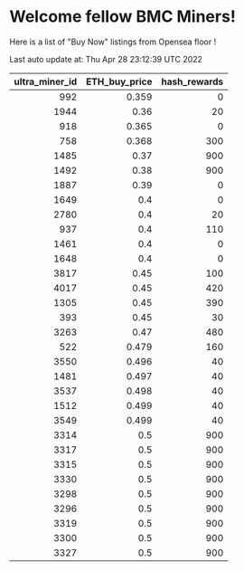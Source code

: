 # Welcome fellow BMC Miners!
Here is a list of "Buy Now" listings from Opensea floor !


Last auto update at: Thu Apr 28 23:12:39 UTC 2022


|   ultra_miner_id |   ETH_buy_price |   hash_rewards |
|-----------------:|----------------:|---------------:|
|              992 |           0.359 |              0 |
|             1944 |           0.36  |             20 |
|              918 |           0.365 |              0 |
|              758 |           0.368 |            300 |
|             1485 |           0.37  |            900 |
|             1492 |           0.38  |            900 |
|             1887 |           0.39  |              0 |
|             1649 |           0.4   |              0 |
|             2780 |           0.4   |             20 |
|              937 |           0.4   |            110 |
|             1461 |           0.4   |              0 |
|             1648 |           0.4   |              0 |
|             3817 |           0.45  |            100 |
|             4017 |           0.45  |            420 |
|             1305 |           0.45  |            390 |
|              393 |           0.45  |             30 |
|             3263 |           0.47  |            480 |
|              522 |           0.479 |            160 |
|             3550 |           0.496 |             40 |
|             1481 |           0.497 |             40 |
|             3537 |           0.498 |             40 |
|             1512 |           0.499 |             40 |
|             3549 |           0.499 |             40 |
|             3314 |           0.5   |            900 |
|             3317 |           0.5   |            900 |
|             3315 |           0.5   |            900 |
|             3330 |           0.5   |            900 |
|             3298 |           0.5   |            900 |
|             3296 |           0.5   |            900 |
|             3319 |           0.5   |            900 |
|             3300 |           0.5   |            900 |
|             3327 |           0.5   |            900 |